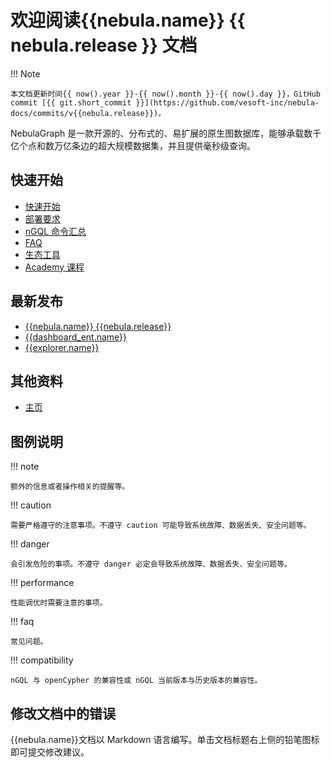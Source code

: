 # 欢迎阅读{{nebula.name}} {{ nebula.release }} 文档

!!! Note
    
    本文档更新时间{{ now().year }}-{{ now().month }}-{{ now().day }}，GitHub commit [{{ git.short_commit }}](https://github.com/vesoft-inc/nebula-docs/commits/v{{nebula.release}})。
    
NebulaGraph 是一款开源的、分布式的、易扩展的原生图数据库，能够承载数千亿个点和数万亿条边的超大规模数据集，并且提供毫秒级查询。


## 快速开始

- [快速开始](2.quick-start/3.quick-start-on-premise/2.install-nebula-graph.md)
- [部署要求](4.deployment-and-installation/1.resource-preparations.md)
- [nGQL 命令汇总](2.quick-start/6.cheatsheet-for-ngql-command.md)
- [FAQ](20.appendix/0.FAQ.md)
- [生态工具](20.appendix/6.eco-tool-version.md)
- [Academy 课程](https://academic.nebula-graph.io/intro/)

## 最新发布

- [{{nebula.name}} {{nebula.release}}](20.appendix/release-notes/nebula-ent-release-note.md)
- [{{dashboard_ent.name}}](20.appendix/release-notes/dashboard-ent-release-note.md)
- [{{explorer.name}}](20.appendix/release-notes/explorer-release-note.md)



## 其他资料

<!-- 
- [学习路径](https://academic.nebula-graph.io/?lang=ZH_CN)
-->   
   
- [主页](https://yueshu.com.cn/)
   


## 图例说明

<!-- 
本文有 40+ 个 caution。
本文有 30+ 个 danger。
本文有 80+ 个 compatibility 和兼容性提示。
-->

!!! note

    额外的信息或者操作相关的提醒等。

!!! caution

    需要严格遵守的注意事项。不遵守 caution 可能导致系统故障、数据丢失、安全问题等。

!!! danger

    会引发危险的事项。不遵守 danger 必定会导致系统故障、数据丢失、安全问题等。

!!! performance

    性能调优时需要注意的事项。

!!! faq

    常见问题。

!!! compatibility

    nGQL 与 openCypher 的兼容性或 nGQL 当前版本与历史版本的兼容性。
    
## 修改文档中的错误
 
{{nebula.name}}文档以 Markdown 语言编写。单击文档标题右上侧的铅笔图标即可提交修改建议。
